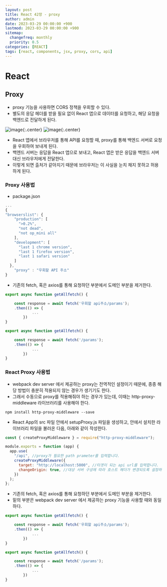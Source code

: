 ```yaml
---
layout: post
title: React 42장 - proxy
author: admin
date: 2023-03-29 00:00:00 +900
lastmod: 2023-03-29 00:00:00 +900
sitemap:
  changefreq: monthly
  priority: 0.5
categories: [REACT]
tags: [react, components, jsx, proxy, cors, api]
---
```


# React

## Proxy

- proxy 기능을 사용하면 CORS 정책을 우회할 수 있다.
- 별도의 응답 헤더를 받을 필요 없이 React 앱으로 데이터를 요청하고, 해당 요청을 백엔드로 전달하게 된다.

![image](https://user-images.githubusercontent.com/118104644/229672552-23194ef3-0646-4cfe-ab48-af70976db352.png){:.center}
![image](https://user-images.githubusercontent.com/118104644/229672622-52682fb2-e0e7-4a6e-9529-d44a37f5ba12.png){:.center}

- React 앱에서 브라우저를 통해 API를 요청할 때, proxy를 통해 백엔드 서버로 요청을 우회하여 보내게 된다.
- 백엔드 서버는 응답을 React 앱으로 보내고, React 앱은 받은 응답을 백엔드 서버 대신 브라우저에게 전달한다.
- 이렇게 되면 출처가 같아지기 때문에 브라우저는 이 사실을 눈치 채지 못하고 허용하게 된다.

### Proxy 사용법

- package.json

```js
...
{
"browserslist": {
    "production": [
      ">0.2%",
      "not dead",
      "not op_mini all"
    ],
    "development": [
      "last 1 chrome version",
      "last 1 firefox version",
      "last 1 safari version"
    ]
  },
	"proxy" : "우회할 API 주소"
}
```

- 기존의 fetch, 혹은 axios를 통해 요청하던 부분에서 도메인 부분을 제거한다.

```jsx
export async function getAllfetch() {

    const response = await fetch('우회할 api주소/params');
    .then(() => {
			...
		})
}

export async function getAllfetch() {

    const response = await fetch('/params');
    .then(() => {
			...
		})
}
```

### React Proxy 사용법

- webpack dev server 에서 제공하는 proxy는 전역적인 설정이기 때문에, 종종 해당 방법이 충분히 적용되지 않는 경우가 생기기도 한다.
- 그래서 수동으로 proxy를 적용해줘야 하는 경우가 있는데, 이때는 http-proxy-middleware 라이브러리를 사용해야 한다.

```node
npm install http-proxy-middleware --save
```

- React App의 src 파일 안에서 setupProxy.js 파일을 생성하고, 안에서 설치한 라이브러리 파일을 불러온 다음, 아래와 같이 작성한다.

```jsx
const { createProxyMiddleware } = require("http-proxy-middleware");

module.exports = function (app) {
  app.use(
    "/api", //proxy가 필요한 path prameter를 입력합니다.
    createProxyMiddleware({
      target: "http://localhost:5000", //타겟이 되는 api url를 입력합니다.
      changeOrigin: true, //대상 서버 구성에 따라 호스트 헤더가 변경되도록 설정하는 부분입니다.
    })
  );
};
```

- 기존의 fetch, 혹은 axios를 통해 요청하던 부분에서 도메인 부분을 제거한다.
- 밑의 부분은 webpack dev server 에서 제공하는 proxy 기능을 사용할 때와 동일하다.

```jsx
export async function getAllfetch() {

    const response = await fetch('우회할 api주소/params');
    .then(() => {
			...
		})
}

export async function getAllfetch() {

    const response = await fetch('/params');
    .then(() => {
			...
		})
}
```
